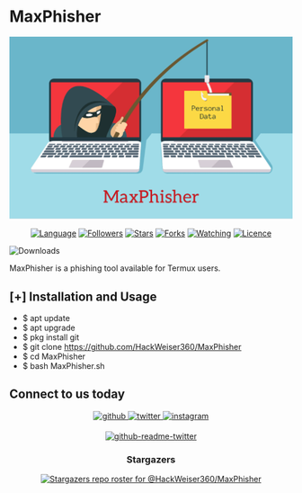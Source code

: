 # MaxPhisher
![Phishing](Polish_20210411_132501523.png)
<p align="center">
<a href="https://github.com/HackWeiser360"><img title="Language" src="https://img.shields.io/badge/Made%20with-Shell-1f425f.svg?v=103"></a>
<a href="https://github.com/HackWeiser360"><img title="Followers" src="https://img.shields.io/github/followers/HackWeiser360?color=blue&style=flat-square"></a>
<a href="https://github.com/HackWeiser360"><img title="Stars" src="https://img.shields.io/github/stars/HackWeiser360/MaxPhisher?color=red&style=flat-square"></a>
<a href="https://github.com/HackWeiser360"><img title="Forks" src="https://img.shields.io/github/forks/HackWeiser360/MaxPhisher?color=red&style=flat-square"></a>
<a href="https://github.com/HackWeiser360"><img title="Watching" src="https://img.shields.io/github/watchers/HackWeiser360/MaxPhisher?label=Watchers&color=blue&style=flat-square"></a>
<a href="https://github.com/HackWeiser360"><img title="Licence" src="https://img.shields.io/badge/License-GNU-blue.svg"></a>
</p>

![Downloads](https://img.shields.io/badge/downloads-1.1k%2Fmonth-brightgreen)

MaxPhisher is a phishing tool available for Termux users.

## [+] Installation and Usage
* $ apt update
* $ apt upgrade
* $ pkg install git
* $ git clone https://github.com/HackWeiser360/MaxPhisher
* $ cd MaxPhisher
* $ bash MaxPhisher.sh

## Connect to us today
<div align="center">
<a href="https://github.com/HackWeiser360" target="_blank">
<img src=https://img.shields.io/badge/github-%2324292e.svg?&style=for-the-badge&logo=github&logoColor=white alt=github style="margin-bottom: 5px;" />
</a>
<a href="https://twitter.com/503_madmax" target="_blank">
<img src=https://img.shields.io/badge/twitter-%2300acee.svg?&style=for-the-badge&logo=twitter&logoColor=white alt=twitter style="margin-bottom: 5px;" />
</a>
<a href="https://www.instagram.com/madmax4708/" target="_blank">
<img src=https://img.shields.io/badge/instagram-%23000000.svg?&style=for-the-badge&logo=instagram&logoColor=white alt=instagram style="margin-bottom: 5px;" />

[![github-readme-twitter](https://github-readme-twitter.gazf.vercel.app/api?id=503_madmax)](https://github.com/HackWeiser360/github-readme-twitter)

### Stargazers
[![Stargazers repo roster for @HackWeiser360/MaxPhisher](https://reporoster.com/stars/HackWeiser360/MaxPhisher)](https://github.com/HackWeiser360/MaxPhisher)
